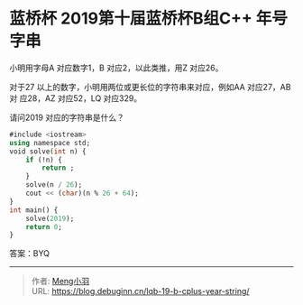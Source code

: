 # 蓝桥杯 2019第十届蓝桥杯B组C++ 年号字串


小明用字母A 对应数字1，B 对应2，以此类推，用Z 对应26。

对于27 以上的数字，小明用两位或更长位的字符串来对应，例如AA 对应27，AB 对
应28，AZ 对应52，LQ 对应329。

请问2019 对应的字符串是什么？

```sql
#include <iostream>
using namespace std;
void solve(int n) {
	if (!n) {
		return ;
	}
	solve(n / 26);
	cout << (char)(n % 26 + 64);
}
int main() {
	solve(2019);
	return 0;
}
```
答案：BYQ

---

> 作者: [Meng小羽](https://www.debuginn.cn)  
> URL: https://blog.debuginn.cn/lqb-19-b-cplus-year-string/  


